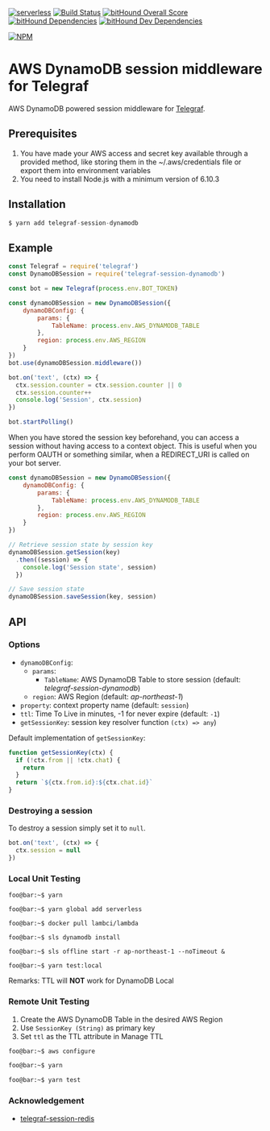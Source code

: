 [![serverless](http://public.serverless.com/badges/v3.svg)](http://www.serverless.com) [![Build Status](https://travis-ci.org/nessgor/telegraf-session-dynamodb.svg?branch=master)](https://travis-ci.org/nessgor/telegraf-session-dynamodb) 
[![bitHound Overall Score](https://www.bithound.io/github/nessgor/telegraf-session-dynamodb/badges/score.svg)](https://www.bithound.io/github/nessgor/telegraf-session-dynamodb) [![bitHound Dependencies](https://www.bithound.io/github/nessgor/telegraf-session-dynamodb/badges/dependencies.svg)](https://www.bithound.io/github/nessgor/telegraf-session-dynamodb/master/dependencies/npm) [![bitHound Dev Dependencies](https://www.bithound.io/github/nessgor/telegraf-session-dynamodb/badges/devDependencies.svg)](https://www.bithound.io/github/nessgor/telegraf-session-dynamodb/master/dependencies/npm)

[![NPM](https://nodei.co/npm/telegraf-session-dynamodb.png)](https://nodei.co/npm/telegraf-session-dynamodb/)

# AWS DynamoDB session middleware for Telegraf

AWS DynamoDB powered session middleware for [Telegraf](https://github.com/telegraf/telegraf).

## Prerequisites

1. You have made your AWS access and secret key available through a provided method, like storing them in the ~/.aws/credentials file or export them into environment variables
2. You need to install Node.js  with a minimum version of 6.10.3 

## Installation

```js
$ yarn add telegraf-session-dynamodb
```

## Example

```js
const Telegraf = require('telegraf')
const DynamoDBSession = require('telegraf-session-dynamodb')

const bot = new Telegraf(process.env.BOT_TOKEN)

const dynamoDBSession = new DynamoDBSession({
    dynamoDBConfig: {
        params: {
            TableName: process.env.AWS_DYNAMODB_TABLE
        },
        region: process.env.AWS_REGION
    }
})
bot.use(dynamoDBSession.middleware())

bot.on('text', (ctx) => {
  ctx.session.counter = ctx.session.counter || 0
  ctx.session.counter++
  console.log('Session', ctx.session)
})

bot.startPolling()
```

When you have stored the session key beforehand, you can access a
session without having access to a context object. This is useful when
you perform OAUTH or something similar, when a REDIRECT_URI is called
on your bot server.

```js
const dynamoDBSession = new DynamoDBSession({
    dynamoDBConfig: {
        params: {
            TableName: process.env.AWS_DYNAMODB_TABLE
        },
        region: process.env.AWS_REGION
    }
})

// Retrieve session state by session key
dynamoDBSession.getSession(key)
  .then((session) => {
    console.log('Session state', session)
  })

// Save session state
dynamoDBSession.saveSession(key, session)
```

## API

### Options

* `dynamoDBConfig`:
  * `params`: 
    * `TableName`: AWS DynamoDB Table to store session (default: *telegraf-session-dynamodb*)
  * `region`: AWS Region (default: *ap-northeast-1*)
* `property`: context property name (default: `session`)
* `ttl`: Time To Live in minutes, -1 for never expire (default: `-1`)
* `getSessionKey`: session key resolver function `(ctx) => any`)

Default implementation of `getSessionKey`:

```js
function getSessionKey(ctx) {
  if (!ctx.from || !ctx.chat) {
    return
  }
  return `${ctx.from.id}:${ctx.chat.id}`
}
```

### Destroying a session

To destroy a session simply set it to `null`.

```js
bot.on('text', (ctx) => {
  ctx.session = null
})

```

### Local Unit Testing

```console
foo@bar:~$ yarn

foo@bar:~$ yarn global add serverless

foo@bar:~$ docker pull lambci/lambda

foo@bar:~$ sls dynamodb install

foo@bar:~$ sls offline start -r ap-northeast-1 --noTimeout &

foo@bar:~$ yarn test:local

```
Remarks: TTL will **NOT** work for DynamoDB Local

### Remote Unit Testing

1. Create the AWS DynamoDB Table in the desired AWS Region
2. Use `SessionKey (String)` as primary key
3. Set `ttl` as the TTL attribute in Manage TTL

```bash
foo@bar:~$ aws configure

foo@bar:~$ yarn

foo@bar:~$ yarn test

```

### Acknowledgement
* [telegraf-session-redis](https://github.com/telegraf/telegraf-session-redis)